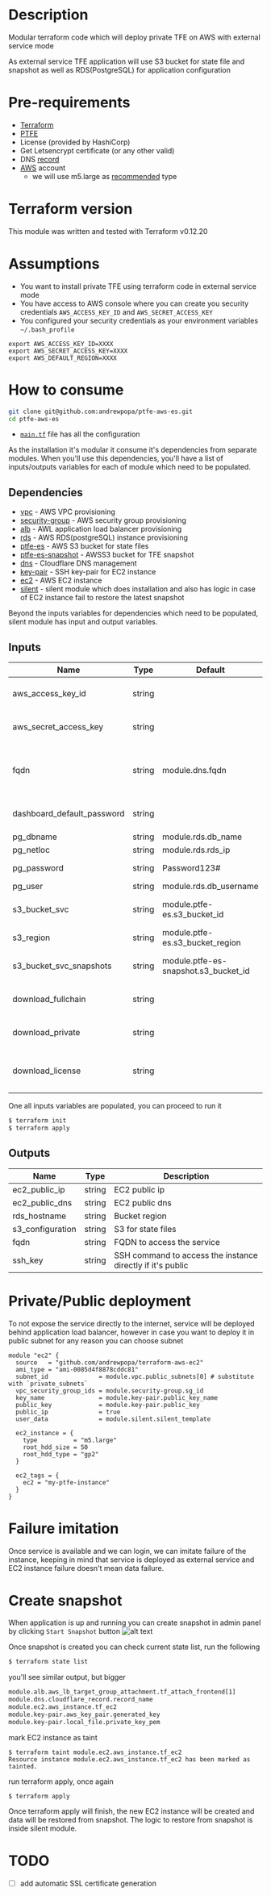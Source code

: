 # Description
Modular terraform code which will deploy private TFE on AWS with external service mode

As external service TFE application will use S3 bucket for state file and snapshot as well as RDS(PostgreSQL)  for application configuration

# Pre-requirements
- [Terraform](https://www.terraform.io)
- [PTFE](https://www.terraform.io/docs/enterprise/index.html)
- License (provided by HashiCorp)
- Get Letsencrypt certificate (or any other valid)
- DNS [record](https://www.cloudflare.com/)
- [AWS](https://aws.amazon.com) account
  - we will use m5.large as [recommended](https://www.terraform.io/docs/enterprise/before-installing/reference-architecture/aws.html) type

# Terraform version
This module was written and tested with Terraform v0.12.20

# Assumptions
- You want to install private TFE using terraform code in external service mode
- You have access to AWS console where you can create you security credentials `AWS_ACCESS_KEY_ID` and `AWS_SECRET_ACCESS_KEY`
- You configured your security credentials as your environment variables `~/.bash_profile` 

```
export AWS_ACCESS_KEY_ID=XXXX
export AWS_SECRET_ACCESS_KEY=XXXX
export AWS_DEFAULT_REGION=XXXX
```

# How to consume

```bash
git clone git@github.com:andrewpopa/ptfe-aws-es.git
cd ptfe-aws-es
```

- [`main.tf`](https://github.com/andrewpopa/ptfe-aws-es/blob/master/main.tf) file has all the configuration

As the installation it's modular it consume it's dependencies from separate modules. When you'll use this dependencies, you'll have a list of inputs/outputs variables for each of module which need to be populated.

## Dependencies
- [vpc](github.com/andrewpopa/terraform-aws-vpc) - AWS VPC provisioning
- [security-group](github.com/andrewpopa/terraform-aws-security-group) - AWS security group provisioning
- [alb](github.com/andrewpopa/terraform-aws-alb) - AWL application load balancer provisioning
- [rds](github.com/andrewpopa/terraform-aws-rds) - AWS RDS(postgreSQL) instance provisioning
- [ptfe-es](github.com/andrewpopa/terraform-aws-s3) - AWS S3 bucket for state files
- [ptfe-es-snapshot](github.com/andrewpopa/terraform-aws-s3) - AWSS3 bucket for TFE snapshot
- [dns](github.com/andrewpopa/terraform-cloudflare-dns) - Cloudflare DNS management
- [key-pair](github.com/andrewpopa/terraform-aws-key-pair) - SSH key-pair for EC2 instance
- [ec2](github.com/andrewpopa/terraform-aws-ec2) - AWS EC2 instance 
- [silent](https://github.com/andrewpopa/ptfe-aws-es/tree/master/modules/silent) - silent module which does installation and also has logic in case of EC2 instance fail to restore the latest snapshot

Beyond the inputs variables for dependencies which need to be populated, silent module has input and output variables.

## Inputs
| **Name**  | **Type** | **Default** | **Required** | **Description** |
| ------------- | ------------- | ------------- | ------------- | ------------- |
| aws_access_key_id | string |  | no | AWS access key id |
| aws_secret_access_key | string |  | no | AWS secrete access key |
| fqdn | string | module.dns.fqdn | yes | FQDN where you are deploying pTFE |
| dashboard_default_password | string |  | yes | Admin panel password |
| pg_dbname | string | module.rds.db_name | yes | RDS name |
| pg_netloc | string | module.rds.rds_ip | yes | RDS fqdn |
| pg_password | string | Password123# | yes | RDS password |
| pg_user | string | module.rds.db_username | yes | RDS user |
| s3_bucket_svc | string | module.ptfe-es.s3_bucket_id | yes | S3 bucket for state files |
| s3_region | string | module.ptfe-es.s3_bucket_region | yes | S3 region |
| s3_bucket_svc_snapshots | string | module.ptfe-es-snapshot.s3_bucket_id | yes | S3 bucket for snapshots |
| download_fullchain | string |  | yes | URL to download fullchain |
| download_private | string |  | yes | URL to download private key |
| download_license | string |  | yes | URL to download pTFE license file |

One all inputs variables are populated, you can proceed to run it

```bash
$ terraform init
$ terraform apply
```

## Outputs
| **Name**  | **Type** | **Description** |
| ------------- | ------------- | ------------- |
| ec2_public_ip | string | EC2 public ip |
| ec2_public_dns | string | EC2 public dns |
| rds_hostname | string | Bucket region |
| s3_configuration | string | S3 for state files |
| fqdn | string | FQDN to access the service |
| ssh_key | string | SSH command to access the instance directly if it's public |

# Private/Public deployment

To not expose the service directly to the internet, service will be deployed behind application load balancer, however in case you want to deploy it in public subnet for any reason you can choose subnet 

```hcl
module "ec2" {
  source   = "github.com/andrewpopa/terraform-aws-ec2"
  ami_type = "ami-0085d4f8878cddc81"
  subnet_id              = module.vpc.public_subnets[0] # substitute with `private_subnets`
  vpc_security_group_ids = module.security-group.sg_id
  key_name               = module.key-pair.public_key_name
  public_key             = module.key-pair.public_key
  public_ip              = true
  user_data              = module.silent.silent_template
  
  ec2_instance = {
    type          = "m5.large"
    root_hdd_size = 50
    root_hdd_type = "gp2"
  }

  ec2_tags = {
    ec2 = "my-ptfe-instance"
  }
}
```

# Failure imitation
Once service is available and we can login, we can imitate failure of the instance, keeping in mind that service is deployed as external service and EC2 instance failure doesn't mean data failure.

# Create snapshot
When application is up and running you can create snapshot in admin panel by clicking `Start Snapshot` button
![alt text](img/snapshot.png "Create snapshot")

Once snapshot is created you can check current state list, run the following

```bash
$ terraform state list
```

you'll see similar output, but bigger

```bash
module.alb.aws_lb_target_group_attachment.tf_attach_frontend[1]
module.dns.cloudflare_record.record_name
module.ec2.aws_instance.tf_ec2
module.key-pair.aws_key_pair.generated_key
module.key-pair.local_file.private_key_pem
```

mark EC2 instance as taint

```
$ terraform taint module.ec2.aws_instance.tf_ec2
Resource instance module.ec2.aws_instance.tf_ec2 has been marked as tainted.
```

run terraform apply, once again

```
$ terraform apply
```

Once terraform apply will finish, the new EC2 instance will be created and data will be restored from snapshot. The logic to restore from snapshot is inside silent module.

# TODO
- [ ] add automatic SSL certificate generation
